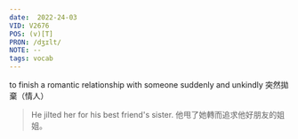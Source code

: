 ```yaml
---
date:  2022-24-03
VID: V2676
POS: (v)[T]
PRON: /dʒɪlt/
NOTE: --
tags: vocab
---
```


to finish a romantic relationship with someone suddenly and unkindly  突然拋棄（情人）  

>He jilted her for his best friend's sister. 他甩了她轉而追求他好朋友的姐姐。